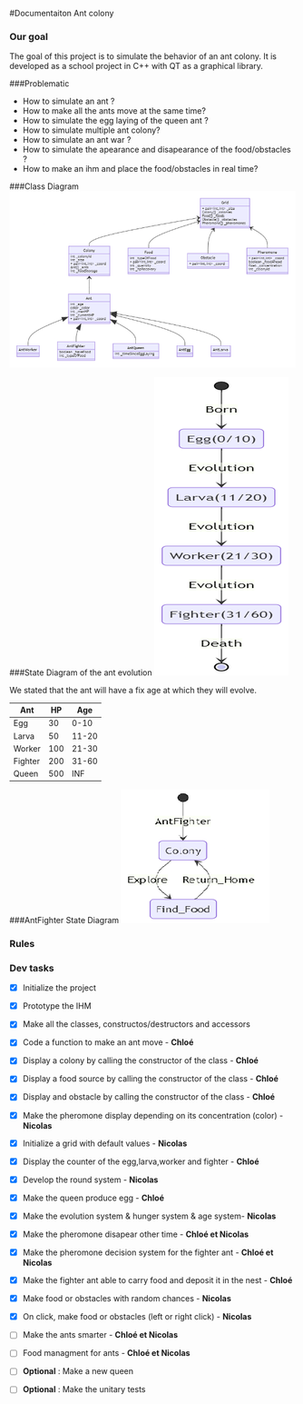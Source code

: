 #Documentaiton Ant colony


### Our goal
The goal of this project is to simulate the behavior of an ant colony.
It is developed as a school project in C++ with QT as a graphical library.

###Problematic
- How to simulate an ant ? 
- How to make all the ants move at the same time?
- How to simulate the egg laying of the queen ant ?
- How to simulate multiple ant colony?
- How to simulate an ant war ?
- How to simulate the apearance and disapearance of the food/obstacles ?
- How to make an ihm and place the food/obstacles in real time?



###Class Diagram
![Class Diagram](Class_Diagram.png)


###State Diagram of the ant evolution
![Evolution](Evolution_State_Diagram.png)

We stated that the ant will have a fix age at which they will evolve.

| Ant     | HP  | Age   |
|---------|-----|-------|
| Egg     | 30  | 0-10  |
| Larva   | 50  | 11-20 |
| Worker  | 100 | 21-30 |
| Fighter | 200 | 31-60 |
| Queen   | 500 | INF   |


###AntFighter State Diagram
![AntFighter](AntFighter_Stage_Diagram.png)



###  Rules




###  Dev tasks

- [x] Initialize the project
- [x] Prototype the IHM
- [x] Make all the classes, constructos/destructors and accessors
- [x] Code a function to make an ant move - **Chloé**
- [x] Display a colony by calling the constructor of the class - **Chloé**
- [x] Display a food source by calling the constructor of the class - **Chloé**
- [x] Display and obstacle by calling the constructor of the class - **Chloé**
- [x] Make the pheromone display depending on its concentration (color) - **Nicolas**
- [x] Initialize a grid with default values - **Nicolas**
- [x] Display the counter of the egg,larva,worker and fighter -  **Chloé**
- [x] Develop the round system - **Nicolas**
- [x] Make the queen produce egg - **Chloé**
- [x] Make the evolution system & hunger system & age system- **Nicolas**
- [x] Make the pheromone disapear other time - **Chloé et Nicolas**
- [x] Make the pheromone decision system for the fighter ant - **Chloé et Nicolas**
- [x] Make the fighter ant able to carry food and deposit it in the nest - **Chloé**
- [x] Make food or obstacles with random chances - **Nicolas**
- [x] On click, make food or obstacles (left or right click) - **Nicolas**
- [ ] Make the ants smarter - **Chloé et Nicolas**
- [ ] Food managment for ants - **Chloé et Nicolas**
- [ ] **Optional** : Make a new queen
- [ ] **Optional** : Make the unitary tests

